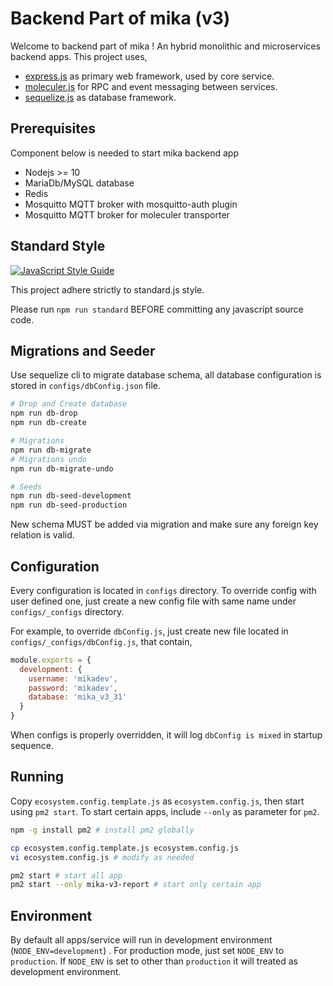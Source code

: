 # Backend Part of mika (v3)

Welcome to backend part of mika ! An hybrid monolithic and microservices backend apps.
This project uses,
- [express.js](https://expressjs.com/) as primary web framework, used by core service.
- [moleculer.js](https://moleculer.services) for RPC and event messaging between services.
- [sequelize.js](http://docs.sequelizejs.com/) as database framework.

## Prerequisites
Component below is needed to start mika backend app
  - Nodejs >= 10
  - MariaDb/MySQL database
  - Redis
  - Mosquitto MQTT broker with mosquitto-auth plugin
  - Mosquitto MQTT broker for moleculer transporter
  
## Standard Style
[![JavaScript Style Guide](https://cdn.rawgit.com/standard/standard/master/badge.svg)](https://github.com/standard/standard)

This project adhere strictly to standard.js style. 

Please run `npm run standard` BEFORE committing any javascript source code.

## Migrations and Seeder
Use sequelize cli to migrate database schema, all database configuration is stored in `configs/dbConfig.json` file.
```bash
# Drop and Create database
npm run db-drop
npm run db-create

# Migrations
npm run db-migrate
# Migrations undo
npm run db-migrate-undo

# Seeds
npm run db-seed-development
npm run db-seed-production
```
New schema MUST be added via migration and make sure any foreign key relation is valid.

## Configuration
Every configuration is located in `configs` directory. To override config with user defined one, 
just create a new config file with same name under `configs/_configs` directory.

For example, to override `dbConfig.js`, just create new file located in `configs/_configs/dbConfig.js`, that contain,
```js
module.exports = {
  development: {
    username: 'mikadev',
    password: 'mikadev',
    database: 'mika_v3_31'
  }
}
```
When configs is properly overridden, it will log `dbConfig is mixed` in startup sequence.


## Running
Copy `ecosystem.config.template.js` as `ecosystem.config.js`, then start using `pm2 start`.
To start certain apps, include `--only` as parameter for `pm2`.

```bash
npm -g install pm2 # install pm2 globally

cp ecosystem.config.template.js ecosystem.config.js
vi ecosystem.config.js # modify as needed

pm2 start # start all app
pm2 start --only mika-v3-report # start only certain app
```

## Environment
By default all apps/service will run in development environment (`NODE_ENV=development`) . For production mode, just set `NODE_ENV` to `production`.
If `NODE_ENV` is set to other than `production` it will treated as development environment.
